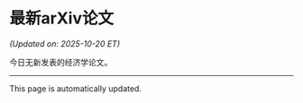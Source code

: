 # 最新arXiv论文

<!-- ARXIV_PAPERS_START -->
*(Updated on: 2025-10-20 ET)*

今日无新发表的经济学论文。
<!-- ARXIV_PAPERS_END -->

---
This page is automatically updated.
